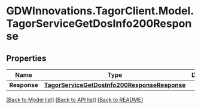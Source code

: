 # GDWInnovations.TagorClient.Model.TagorServiceGetDosInfo200Response

## Properties

Name | Type | Description | Notes
------------ | ------------- | ------------- | -------------
**Response** | [**TagorServiceGetDosInfo200ResponseResponse**](TagorServiceGetDosInfo200ResponseResponse.md) |  | [optional] 

[[Back to Model list]](../README.md#documentation-for-models) [[Back to API list]](../README.md#documentation-for-api-endpoints) [[Back to README]](../README.md)

